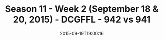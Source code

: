 ---
title: Season 11 - Week 2 (September 18 & 20, 2015) - DCGFFL - 942 vs 941
teams_score:
- team: 942
  score: 39
- team: 941
  score: 33
mvp: Jared Lucas (Red), Bryan Sanders (Teal)
game-ball: ''
sportsperson: ''
season: 11
week: 2
date: '2015-09-19T19:00:16'
pageid: season-xi-week-2-942-vs-941
---